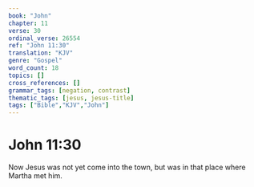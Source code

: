 ```yaml
---
book: "John"
chapter: 11
verse: 30
ordinal_verse: 26554
ref: "John 11:30"
translation: "KJV"
genre: "Gospel"
word_count: 18
topics: []
cross_references: []
grammar_tags: [negation, contrast]
thematic_tags: [jesus, jesus-title]
tags: ["Bible","KJV","John"]
---
```


# John 11:30

Now Jesus was not yet come into the town, but was in that place where Martha met him.
